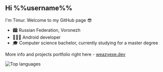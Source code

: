 ## Hi %%username%%

I'm Timur. Welcome to my GitHub page 😎
- 🏙 Russian Federation, Voronezh
- 👨🏼‍💻 Android developer
- 🎓 Computer science bachelor, currently studying for a master degree

More info and projects portfolio right here - [weazyexe.dev](weazyexe.dev?r=g)

![Top languages](https://github-readme-stats.vercel.app/api/top-langs/?username=weazyexe)
